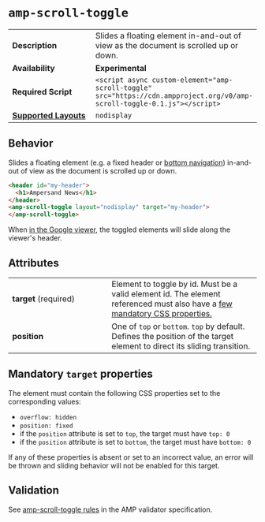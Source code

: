 <!--
Copyright 2019 The AMP HTML Authors. All Rights Reserved.

Licensed under the Apache License, Version 2.0 (the "License");
you may not use this file except in compliance with the License.
You may obtain a copy of the License at

      http://www.apache.org/licenses/LICENSE-2.0

Unless required by applicable law or agreed to in writing, software
distributed under the License is distributed on an "AS-IS" BASIS,
WITHOUT WARRANTIES OR CONDITIONS OF ANY KIND, either express or implied.
See the License for the specific language governing permissions and
limitations under the License.
-->

# `amp-scroll-toggle`

<table>
  <tr>
    <td width="40%"><strong>Description</strong></td>
    <td>Slides a floating element in-and-out of view as the document is scrolled
    up or down.</td>
  </tr>
  <tr>
    <td width="40%"><strong>Availability</strong></td>
    <td><strong>Experimental</strong></td>
  </tr>
  <tr>
    <td width="40%"><strong>Required Script</strong></td>
    <td><code>&lt;script async custom-element="amp-scroll-toggle" src="https://cdn.ampproject.org/v0/amp-scroll-toggle-0.1.js">&lt;/script></code></td>
  </tr>
  <tr>
    <td class="col-fourty"><strong><a href="https://www.ampproject.org/docs/guides/responsive/control_layout.html">Supported Layouts</a></strong></td>
    <td><code>nodisplay</code></td>
  </tr>
</table>

## Behavior

Slides a floating element (e.g. a fixed header or [bottom navigation](https://material.io/design/components/bottom-navigation.html)) in-and-out of view as the document is scrolled up or down.

```html
<header id="my-header">
  <h1>Ampersand News</h1>
</header>
<amp-scroll-toggle layout="nodisplay" target="my-header">
</amp-scroll-toggle>
```

When [in the Google viewer](https://developers.google.com/search/docs/guides/about-amp#the-google-amp-viewer), the toggled elements will slide along the viewer's header.

## Attributes

<table>
  <tr>
    <td width="40%"><strong>target</strong> (required)</td>
    <td>Element to toggle by id. Must be a valid element id. The element
    referenced must also have a <a href="#target-css-properties">few mandatory CSS properties.</a></td>
  </tr>
  <tr>
    <td width="40%"><strong>position</strong></td>
    <td>One of <code>top</code> or <code>bottom</code>.
    <code>top</code> by default.</a> Defines the position of the target element
    to direct its sliding transition.</td>
  </tr>
</table>

## <a id="target-css-properties"></a> Mandatory `target` properties

The element must contain the following CSS properties set to the corresponding values:

* `overflow: hidden`
* `position: fixed`
* if the `position` attribute is set to `top`, the target must have `top: 0`
* if the `position` attribute is set to `bottom`, the target must have `bottom: 0`

If any of these properties is absent or set to an incorrect value, an error will
be thrown and sliding behavior will not be enabled for this target.

## Validation
See [amp-scroll-toggle rules](https://github.com/ampproject/amphtml/blob/master/extensions/amp-scroll-toggle/validator-amp-scroll-toggle.protoascii) in the AMP validator specification.
